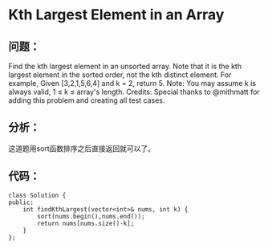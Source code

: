 # Kth Largest Element in an Array
## 问题：
Find the kth largest element in an unsorted array. Note that it is the kth largest element in the sorted order, not the kth distinct element.
For example,
Given [3,2,1,5,6,4] and k = 2, return 5.
Note: 
You may assume k is always valid, 1 ≤ k ≤ array's length.
Credits:
Special thanks to @mithmatt for adding this problem and creating all test cases.
## 分析：
这道题用sort函数排序之后直接返回就可以了。</br>
## 代码：
```rube
class Solution {
public:
    int findKthLargest(vector<int>& nums, int k) {
        sort(nums.begin(),nums.end());
        return nums[nums.size()-k];
    }
};
